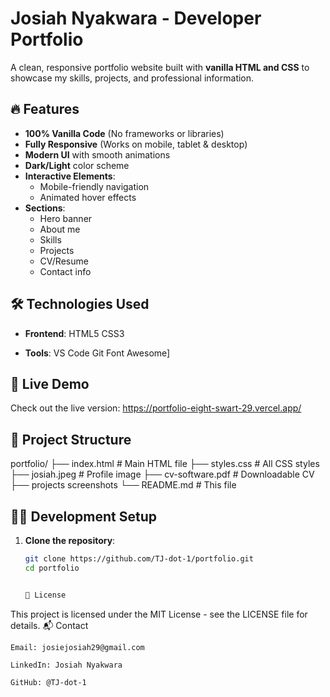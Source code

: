 # Josiah Nyakwara - Developer Portfolio

A clean, responsive portfolio website built with **vanilla HTML and CSS** to showcase my skills, projects, and professional information.

## 🔥 Features

- **100% Vanilla Code** (No frameworks or libraries)
- **Fully Responsive** (Works on mobile, tablet & desktop)
- **Modern UI** with smooth animations
- **Dark/Light** color scheme
- **Interactive Elements**:
  - Mobile-friendly navigation
  - Animated hover effects
- **Sections**:
  - Hero banner
  - About me
  - Skills
  - Projects
  - CV/Resume
  - Contact info

## 🛠️ Technologies Used

- **Frontend**: 
  HTML5
  CSS3
   
- **Tools**: 
  VS Code
  Git
  Font Awesome]

## 🚀 Live Demo

Check out the live version: https://portfolio-eight-swart-29.vercel.app/  

## 📁 Project Structure
portfolio/
├── index.html # Main HTML file
├── styles.css # All CSS styles
├── josiah.jpeg # Profile image
├── cv-software.pdf # Downloadable CV
├── projects screenshots
└── README.md # This file


## 🧑‍💻 Development Setup

1. **Clone the repository**:
   ```bash
   git clone https://github.com/TJ-dot-1/portfolio.git
   cd portfolio


   📜 License

This project is licensed under the MIT License - see the LICENSE file for details.
📬 Contact

    Email: josiejosiah29@gmail.com

    LinkedIn: Josiah Nyakwara

    GitHub: @TJ-dot-1

